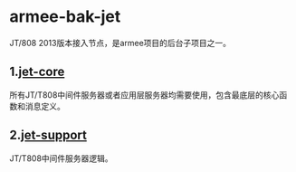 # armee-bak-jet
JT/808 2013版本接入节点，是armee项目的后台子项目之一。

## 1.[jet-core](./jet-core/README.md)

所有JT/T808中间件服务器或者应用层服务器均需要使用，包含最底层的核心函数和消息定义。

## 2.[jet-support](./jet-support/README.md)

JT/T808中间件服务器逻辑。